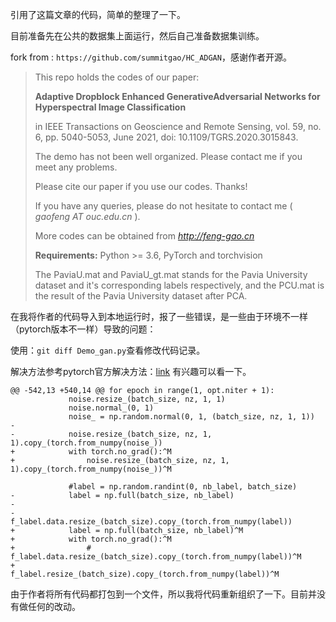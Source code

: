 引用了这篇文章的代码，简单的整理了一下。

目前准备先在公共的数据集上面运行，然后自己准备数据集训练。

fork from : `https://github.com/summitgao/HC_ADGAN`，感谢作者开源。



> This repo holds the codes of our paper:
>
> **Adaptive Dropblock Enhanced GenerativeAdversarial Networks for Hyperspectral Image Classification**
>
> in IEEE Transactions on Geoscience and Remote Sensing, vol. 59, no. 6, pp. 5040-5053, June 2021, doi: 10.1109/TGRS.2020.3015843.
>
> The demo has not been well organized. Please contact me if you meet any problems.
>
> Please cite our paper if you use our codes. Thanks!
>
> If you have any queries, please do not hesitate to contact me ( *gaofeng AT ouc.edu.cn* ).
>
> More codes can be obtained from *http://feng-gao.cn*
>
> 
>
> **Requirements:** Python >= 3.6, PyTorch and torchvision 
>
> The PaviaU.mat and PaviaU_gt.mat stands for the Pavia University dataset and it's corresponding labels respectively, and the PCU.mat is the result of the Pavia University dataset after PCA.
>



在我将作者的代码导入到本地运行时，报了一些错误，是一些由于环境不一样（pytorch版本不一样）导致的问题：

使用：`git diff Demo_gan.py`查看修改代码记录。

解决方法参考pytorch官方解决方法：[link](https://discuss.pytorch.org/t/runtimeerror-set-sizes-contiguous-is-not-allowed-on-tensor-created-from-data-or-detach-in-pytorch-1-1-0/44208) 有兴趣可以看一下。

```text
@@ -542,13 +540,14 @@ for epoch in range(1, opt.niter + 1):
             noise.resize_(batch_size, nz, 1, 1)
             noise.normal_(0, 1)
             noise_ = np.random.normal(0, 1, (batch_size, nz, 1, 1))
-
-            noise.resize_(batch_size, nz, 1, 1).copy_(torch.from_numpy(noise_))
+            with torch.no_grad():^M
+                noise.resize_(batch_size, nz, 1, 1).copy_(torch.from_numpy(noise_))^M
 
             #label = np.random.randint(0, nb_label, batch_size)
-            label = np.full(batch_size, nb_label)
-
-            f_label.data.resize_(batch_size).copy_(torch.from_numpy(label))
+            label = np.full(batch_size, nb_label)^M
+            with torch.no_grad():^M
+                # f_label.data.resize_(batch_size).copy_(torch.from_numpy(label))^M
+                f_label.resize_(batch_size).copy_(torch.from_numpy(label))^M

```



由于作者将所有代码都打包到一个文件，所以我将代码重新组织了一下。目前并没有做任何的改动。
